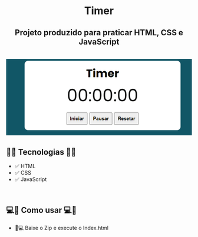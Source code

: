 <h1 align="center">Timer</h1>
<h2 align="center">Projeto produzido para praticar HTML, CSS e JavaScript</h2>
<br>
<div align="center">
    <img width="700px" src="assets/img/Timer.gif" alt="Gif do Timer">
</div>


<h2>🚀🚀 Tecnologias 🚀🚀</h2>

* ✅ HTML
* ✅ CSS
* ✅ JavaScript

<br>
<h2> 💻📲 Como usar 💻📲 </h2>

* 📱💻 Baixe o Zip e execute o Index.html

